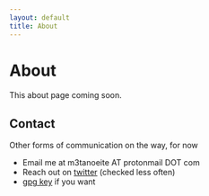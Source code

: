 ```yaml
---
layout: default
title: About
---
```

# About

This about page coming soon. 

## Contact 

Other forms of communication on the way, for now 

- Email me at m3tanoeite AT protonmail DOT com
- Reach out on [twitter](https://twitter.com/codyilardo) (checked less often)
- [gpg key](https://codyilardo.com/gpg.html) if you want